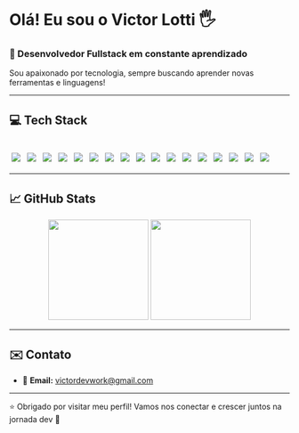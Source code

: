 # Olá! Eu sou o Victor Lotti 🖐️  
### 🚀 Desenvolvedor Fullstack em constante aprendizado

Sou apaixonado por tecnologia, sempre buscando aprender novas ferramentas e linguagens!

---

## 💻 Tech Stack

<div style="display: inline_block"><br/>
  <img src="https://img.shields.io/badge/mysql-4479A1.svg?style=for-the-badge&logo=mysql&logoColor=white" style="margin: 4px;" />
  <img src="https://img.shields.io/badge/Udemy-A435F0?style=for-the-badge&logo=Udemy&logoColor=white" style="margin: 4px;" />
  <img src="https://img.shields.io/badge/spring-%236DB33F.svg?style=for-the-badge&logo=spring&logoColor=white" style="margin: 4px;" />
  <img src="https://img.shields.io/badge/Hibernate-59666C?style=for-the-badge&logo=Hibernate&logoColor=white" style="margin: 4px;" />
  <img src="https://img.shields.io/badge/Postman-FF6C37?style=for-the-badge&logo=postman&logoColor=white" style="margin: 4px;" />
  <img src="https://img.shields.io/badge/java-%23ED8B00.svg?style=for-the-badge&logo=openjdk&logoColor=white" style="margin: 4px;" />
  <img src="https://img.shields.io/badge/MongoDB-%234ea94b.svg?style=for-the-badge&logo=mongodb&logoColor=white" style="margin: 4px;" />
  <img src="https://img.shields.io/badge/Angular-DD0031?style=for-the-badge&logo=angular&logoColor=white" style="margin: 4px;" />
  <img src="https://img.shields.io/badge/CSS3-%231572B6.svg?style=for-the-badge&logo=css3&logoColor=white" style="margin: 4px;" />
  <img src="https://img.shields.io/badge/HTML5-E34F26?style=for-the-badge&logo=html5&logoColor=white" style="margin: 4px;" />
  <img src="https://img.shields.io/badge/TypeScript-3178C6?style=for-the-badge&logo=typescript&logoColor=white" style="margin: 4px;" />
  <img src="https://img.shields.io/badge/JavaScript-F7DF1E?style=for-the-badge&logo=javascript&logoColor=black" style="margin: 4px;" />
  <img src="https://img.shields.io/badge/Node.js-339933?style=for-the-badge&logo=nodedotjs&logoColor=white" style="margin: 4px;" />
  <img src="https://img.shields.io/badge/jQuery-0769AD?style=for-the-badge&logo=jquery&logoColor=white" style="margin: 4px;" />
  <img src="https://img.shields.io/badge/PHP-777BB4?style=for-the-badge&logo=php&logoColor=white" style="margin: 4px;" />
  <img src="https://img.shields.io/badge/PostgreSQL-4169E1?style=for-the-badge&logo=postgresql&logoColor=white" style="margin: 4px;" />
  <img src="https://img.shields.io/badge/Bootstrap-7952B3?style=for-the-badge&logo=bootstrap&logoColor=white" style="margin: 4px;" />
</div>

---

## 📈 GitHub Stats

<div align="center">
  <img height="180em" src="https://github-readme-stats.vercel.app/api?username=victorlotti&show_icons=true&theme=radical&include_all_commits=true&count_private=true"/>
  <img height="180em" src="https://github-readme-stats.vercel.app/api/top-langs/?username=victorlotti&layout=compact&langs_count=8&theme=radical"/>
</div>

---

## ✉️ Contato

- 📧 **Email:** victordevwork@gmail.com 

---

⭐️ Obrigado por visitar meu perfil! Vamos nos conectar e crescer juntos na jornada dev 🚀  
